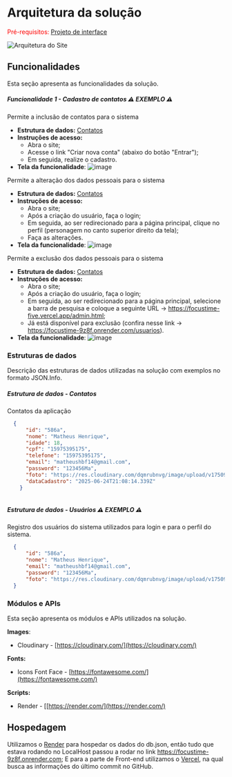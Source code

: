 # Arquitetura da solução

<span style="color:red">Pré-requisitos: <a href="05-Projeto-interface.md"> Projeto de interface</a></span>

![Arquitetura do Site](https://github.com/user-attachments/assets/3aeef79f-6013-44eb-9e42-b534cba82ab3)
      
## Funcionalidades

Esta seção apresenta as funcionalidades da solução.

##### Funcionalidade 1 - Cadastro de contatos ⚠️ EXEMPLO ⚠️

Permite a inclusão de contatos para o sistema

* **Estrutura de dados:** [Contatos](#estrutura-de-dados---contatos)
* **Instruções de acesso:**
  * Abra o site;
  * Acesse o link "Criar nova conta" (abaixo do botão "Entrar");
  * Em seguida, realize o cadastro.
* **Tela da funcionalidade**:
![image](https://github.com/user-attachments/assets/1626af3f-5df1-4e8a-b636-1413046f0f0a)

Permite a alteração dos dados pessoais para o sistema

* **Estrutura de dados:** [Contatos](#estrutura-de-dados---contatos)
* **Instruções de acesso:**
  * Abra o site;
  * Após a criação do usuário, faça o login;
  * Em seguida, ao ser redirecionado para a página principal, clique no perfil (personagem no canto superior direito da tela);
  * Faça as alterações.
* **Tela da funcionalidade**:
![image](https://github.com/user-attachments/assets/e1566b43-c101-4fea-8989-ae2b53e5ddf8)

Permite a exclusão dos dados pessoais para o sistema

* **Estrutura de dados:** [Contatos](#estrutura-de-dados---contatos)
* **Instruções de acesso:**
  * Abra o site;
  * Após a criação do usuário, faça o login;
  * Em seguida, ao ser redirecionado para a página principal, selecione a barra de pesquisa e coloque a seguinte URL -> https://focustime-five.vercel.app/admin.html;
  * Já está disponível para exclusão (confira nesse link -> https://focustime-9z8f.onrender.com/usuarios).
* **Tela da funcionalidade**:
![image](https://github.com/user-attachments/assets/47628d79-43f7-4328-bce2-7ee58dff8f44)


### Estruturas de dados

Descrição das estruturas de dados utilizadas na solução com exemplos no formato JSON.Info.

##### Estrutura de dados - Contatos

Contatos da aplicação

```json
  {
      "id": "586a",
      "nome": "Matheus Henrique",
      "idade": 18,
      "cpf": "15975395175",
      "telefone": "15975395175",
      "email": "matheushbf14@gmail.com",
      "password": "123456Ma",
      "foto": "https://res.cloudinary.com/dqmrubnvg/image/upload/v1750995730/k6pdjdh2pmjw4u4abipj.jpg",
      "dataCadastro": "2025-06-24T21:08:14.339Z"
    }
  
```

##### Estrutura de dados - Usuários  ⚠️ EXEMPLO ⚠️

Registro dos usuários do sistema utilizados para login e para o perfil do sistema.

```json
  {
      "id": "586a",
      "nome": "Matheus Henrique",
      "email": "matheushbf14@gmail.com",
      "password": "123456Ma",
      "foto": "https://res.cloudinary.com/dqmrubnvg/image/upload/v1750995730/k6pdjdh2pmjw4u4abipj.jpg",
  }
```


### Módulos e APIs

Esta seção apresenta os módulos e APIs utilizados na solução.

**Images**:

* Cloudinary - [https://cloudinary.com/](https://cloudinary.com/)

**Fonts:**

* Icons Font Face - [https://fontawesome.com/](https://fontawesome.com/)

**Scripts:**

* Render - [[https://render.com/](https://render.com/)


## Hospedagem

Utilizamos o [Render](https://render.com/) para hospedar os dados do db.json, então tudo que estava rodando no LocalHost passou a rodar no link https://focustime-9z8f.onrender.com;
E para a parte de Front-end utilizamos o [Vercel](https://vercel.com/), na qual busca as informações do último commit no GitHub.

